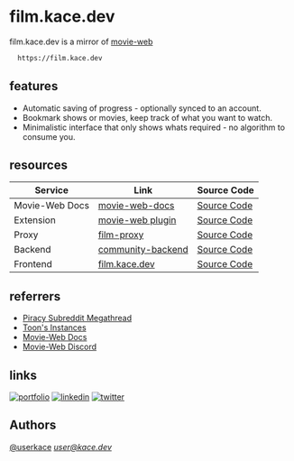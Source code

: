 # film.kace.dev
film.kace.dev is a mirror of [movie-web](httpsgithub.commovie-webmovie-web)

```html
  https://film.kace.dev
```

## features
- Automatic saving of progress - optionally synced to an account.
- Bookmark shows or movies, keep track of what you want to watch.
- Minimalistic interface that only shows whats required - no algorithm to consume you.

## resources
| Service        | Link                                               | Source Code                                              |
|----------------|----------------------------------------------------|----------------------------------------------------------|
| Movie-Web Docs | [movie-web-docs](https://movie-web.github.io/docs) | [Source Code](https://github.com/movie-web/docs)         |
| Extension      | [movie-web plugin](https://shorturl.at/iqzES)      | [Source Code](https://github.com/movie-web/extension)    |
| Proxy          | [film-proxy](film-proxy.kace.workers.dev)    | [Source Code](https://github.com/userkace/film-proxy) |
| Backend        | [community-backend](https://mw-backend.lonelil.ru)   | [Source Code](https://movie-web.github.io/docs/instances#community-backend) |
| Frontend       | [film.kace.dev](https://film.kace.dev)                 | [Source Code](https://github.com/userkace/film.kace.dev)  |

## referrers
- [Piracy Subreddit Megathread](https://www.reddit.com/r/Piracy/s/iymSloEpXn)
- [Toon's Instances](https://erynith.github.io/movie-web-instances)
- [Movie-Web Docs](https://movie-web.github.io/docs/instances)
- [Movie-Web Discord](https://movie-web.github.io/links/discord)

## links
[![portfolio](https://img.shields.io/badge/my_portfolio-000?style=for-the-badge&logo=ko-fi&logoColor=white)](https://user.kace.dev/)
[![linkedin](https://img.shields.io/badge/linkedin-0A66C2?style=for-the-badge&logo=linkedin&logoColor=white)](https://www.linkedin.com/in/kcspadilla/)
[![twitter](https://img.shields.io/badge/github-1e1e1e?style=for-the-badge&logo=github&logoColor=white)](https://github.com/userkace)

## Authors
[@userkace](https://www.github.com/userkace)
*[user@kace.dev](mailto:user@kace.dev)*
